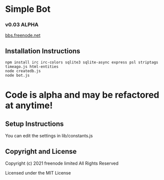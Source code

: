 # Simple Bot
### v0.03 ALPHA

[bbs.freenode.net](https://bbs.freenode.net/)

## Installation Instructions
```
npm install irc irc-colors sqlite3 sqlite-async express psl striptags timeago.js html-entities
node createdb.js
node bot.js
```

# Code is alpha and may be refactored at anytime!

## Setup Instructions
You can edit the settings in lib/constants.js

## Copyright and License
Copyright (c) 2021 freenode limited
All Rights Reserved

Licensed under the MIT License

